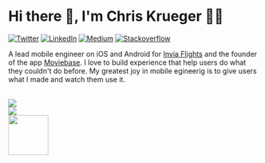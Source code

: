 # Hi there 👋, I'm Chris Krueger 👨‍💻

[![Twitter](https://img.shields.io/badge/-chrisnkrueger-blue?style=flat&logo=Twitter&logoColor=white&link=https://twitter.com/chrisnkrueger/)](https://twitter.com/chrisnkrueger)
[![LinkedIn](https://img.shields.io/badge/-chrisnkrueger-blueviolet?style=flat&logo=Linkedin&logoColor=white&link=https://www.linkedin.com/in/chrisnkrueger/)](https://www.linkedin.com/in/chrisnkrueger)
[![Medium](https://img.shields.io/badge/-chrisnkrueger-black?style=flat&logo=Medium&logoColor=white&link=https://medium.com/@chrisnkrueger)](https://medium.com/@chrisnkrueger)
[![Stackoverflow](https://img.shields.io/badge/-chriskrueger-gray?style=flat&logo=stackoverflow&logoColor=orange&link=https://stackoverflow.com/users/9302272/chriskrueger)](https://stackoverflow.com/users/9302272/chriskrueger)

A lead mobile engineer on iOS and Android for [Invia Flights](https://github.com/invia-flights) and the founder of the app [Moviebase](https://github.com/MoviebaseApp). I love to build experience that help users do what they couldn't do before. My greatest joy in mobile egineerig is to give users what I made and watch them use it.
<br>
<br>

<a href="https://github.com/chrisnkrueger">
<img align="center" src="https://github-readme-stats.vercel.app/api?username=chrisnkrueger&count_private=true&include_all_commits=true&show_icons=true&locale=en" /> 
</a> 

<br>

<a href="https://github.com/chrisnkrueger">
<img align="center" src="https://github-readme-stats.vercel.app/api/top-langs/?username=chrisnkrueger" />
</a>

<br>

<img width="80" height="80" src="https://github.com/chrisnkrueger/chrisnkrueger/blob/main/icon-git.gif?raw=true"/>

